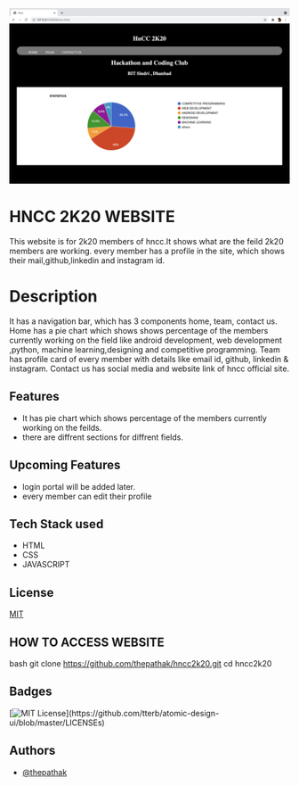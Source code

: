 
![](https://github.com/thepathak/hncc2k20/blob/main/img3.png)

# HNCC 2K20 WEBSITE

This website is for 2k20 members of hncc.It shows what are the feild 2k20 members are working. every member has a profile in the site, which shows their mail,github,linkedin and instagram id.

# Description

It has a navigation bar, which has 3 components home, team, contact us. 
Home has a pie chart which shows shows percentage of the members currently working on the field like android development, web development ,python, machine learning,designing and competitive programming.
Team has profile card of every member with details like email id, github, linkedin & instagram.
Contact us has social media and website link of hncc official site.

## Features

* It has pie chart which shows percentage of the members currently working on the feilds.
* there are diffrent sections for diffrent fields.

## Upcoming Features

 * login portal will be added later.
 *  every member can edit their profile

## Tech Stack used

* HTML
* CSS
* JAVASCRIPT


## License

[MIT](https://choosealicense.com/licenses/mit/)

  
## HOW TO ACCESS WEBSITE


bash 
  git clone https://github.com/thepathak/hncc2k20.git
  cd hncc2k20

    
## Badges

[![MIT License](https://img.shields.io/apm/l/atomic-design-ui.svg?)](https://github.com/tterb/atomic-design-ui/blob/master/LICENSEs)

  
## Authors

- [@thepathak](https://github.com/thepathak)
